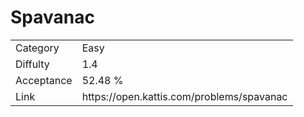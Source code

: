 # Spavanac

<table>
    <tr>
        <td>Category</td>
        <td>Easy</td>
    </tr>
    <tr>
        <td>Diffulty</td>
        <td>1.4</td>
    </tr>
    <tr>
        <td>Acceptance</td>
        <td>52.48 %</td>
    </tr>
    <tr>
        <td>Link</td>
        <td>https://open.kattis.com/problems/spavanac</td>
    </tr>
</table>